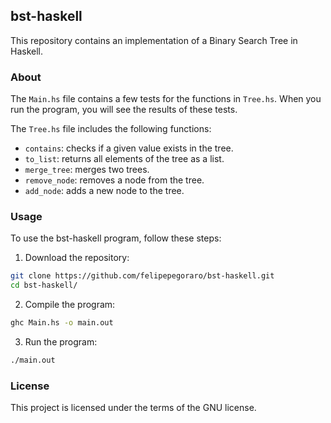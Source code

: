 ## bst-haskell

This repository contains an implementation of a 
Binary Search Tree in Haskell.

### About

The `Main.hs` file contains a few tests for the functions in `Tree.hs`.
When you run the program, you will see the results of these tests.

The `Tree.hs` file includes the following functions:

- `contains`: checks if a given value exists in the tree.
- `to_list`: returns all elements of the tree as a list.
- `merge_tree`: merges two trees.
- `remove_node`: removes a node from the tree.
- `add_node`: adds a new node to the tree.

### Usage

To use the bst-haskell program, follow these steps:

1. Download the repository:

```sh
git clone https://github.com/felipepegoraro/bst-haskell.git
cd bst-haskell/
```

2. Compile the program:
```sh
ghc Main.hs -o main.out
```

3. Run the program:
```sh
./main.out
```

### License
This project is licensed under the terms of the GNU license.
